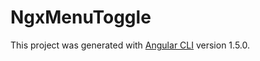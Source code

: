 # NgxMenuToggle

This project was generated with [Angular CLI](https://github.com/angular/angular-cli) version 1.5.0.
